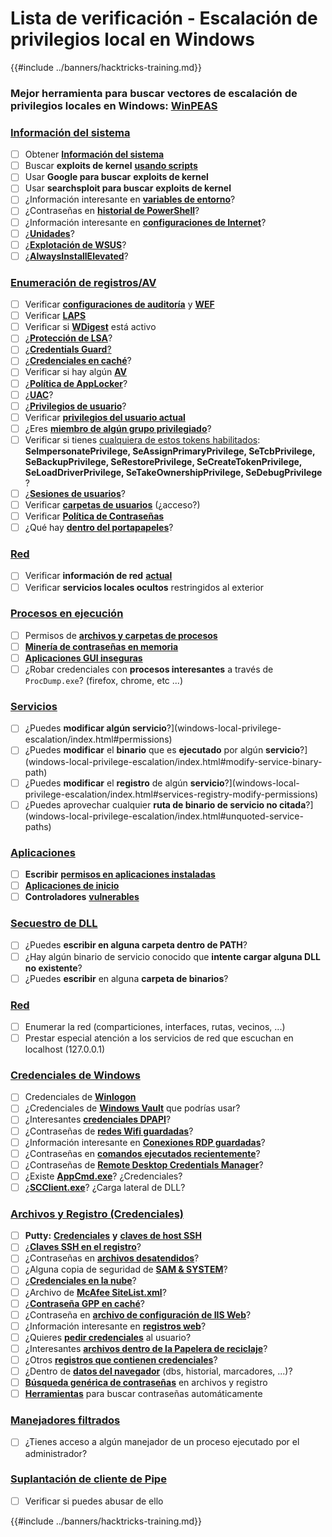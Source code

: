 # Lista de verificación - Escalación de privilegios local en Windows

{{#include ../banners/hacktricks-training.md}}

### **Mejor herramienta para buscar vectores de escalación de privilegios locales en Windows:** [**WinPEAS**](https://github.com/carlospolop/privilege-escalation-awesome-scripts-suite/tree/master/winPEAS)

### [Información del sistema](windows-local-privilege-escalation/index.html#system-info)

- [ ] Obtener [**Información del sistema**](windows-local-privilege-escalation/index.html#system-info)
- [ ] Buscar **exploits de kernel** [**usando scripts**](windows-local-privilege-escalation/index.html#version-exploits)
- [ ] Usar **Google para buscar** **exploits de kernel**
- [ ] Usar **searchsploit para buscar** **exploits de kernel**
- [ ] ¿Información interesante en [**variables de entorno**](windows-local-privilege-escalation/index.html#environment)?
- [ ] ¿Contraseñas en [**historial de PowerShell**](windows-local-privilege-escalation/index.html#powershell-history)?
- [ ] ¿Información interesante en [**configuraciones de Internet**](windows-local-privilege-escalation/index.html#internet-settings)?
- [ ] ¿[**Unidades**](windows-local-privilege-escalation/index.html#drives)?
- [ ] ¿[**Explotación de WSUS**](windows-local-privilege-escalation/index.html#wsus)?
- [ ] ¿[**AlwaysInstallElevated**](windows-local-privilege-escalation/index.html#alwaysinstallelevated)?

### [Enumeración de registros/AV](windows-local-privilege-escalation/index.html#enumeration)

- [ ] Verificar [**configuraciones de auditoría**](windows-local-privilege-escalation/index.html#audit-settings) y [**WEF**](windows-local-privilege-escalation/index.html#wef)
- [ ] Verificar [**LAPS**](windows-local-privilege-escalation/index.html#laps)
- [ ] Verificar si [**WDigest**](windows-local-privilege-escalation/index.html#wdigest) está activo
- [ ] ¿[**Protección de LSA**](windows-local-privilege-escalation/index.html#lsa-protection)?
- [ ] ¿[**Credentials Guard**](windows-local-privilege-escalation/index.html#credentials-guard)[?](windows-local-privilege-escalation/index.html#cached-credentials)
- [ ] ¿[**Credenciales en caché**](windows-local-privilege-escalation/index.html#cached-credentials)?
- [ ] Verificar si hay algún [**AV**](https://github.com/carlospolop/hacktricks/blob/master/windows-hardening/windows-av-bypass/README.md)
- [ ] ¿[**Política de AppLocker**](https://github.com/carlospolop/hacktricks/blob/master/windows-hardening/authentication-credentials-uac-and-efs/README.md#applocker-policy)?
- [ ] ¿[**UAC**](https://github.com/carlospolop/hacktricks/blob/master/windows-hardening/authentication-credentials-uac-and-efs/uac-user-account-control/README.md)?
- [ ] ¿[**Privilegios de usuario**](windows-local-privilege-escalation/index.html#users-and-groups)?
- [ ] Verificar [**privilegios del usuario actual**](windows-local-privilege-escalation/index.html#users-and-groups)
- [ ] ¿Eres [**miembro de algún grupo privilegiado**](windows-local-privilege-escalation/index.html#privileged-groups)?
- [ ] Verificar si tienes [cualquiera de estos tokens habilitados](windows-local-privilege-escalation/index.html#token-manipulation): **SeImpersonatePrivilege, SeAssignPrimaryPrivilege, SeTcbPrivilege, SeBackupPrivilege, SeRestorePrivilege, SeCreateTokenPrivilege, SeLoadDriverPrivilege, SeTakeOwnershipPrivilege, SeDebugPrivilege** ?
- [ ] ¿[**Sesiones de usuarios**](windows-local-privilege-escalation/index.html#logged-users-sessions)?
- [ ] Verificar [**carpetas de usuarios**](windows-local-privilege-escalation/index.html#home-folders) (¿acceso?)
- [ ] Verificar [**Política de Contraseñas**](windows-local-privilege-escalation/index.html#password-policy)
- [ ] ¿Qué hay [**dentro del portapapeles**](windows-local-privilege-escalation/index.html#get-the-content-of-the-clipboard)?

### [Red](windows-local-privilege-escalation/index.html#network)

- [ ] Verificar **información de red** [**actual**](windows-local-privilege-escalation/index.html#network)
- [ ] Verificar **servicios locales ocultos** restringidos al exterior

### [Procesos en ejecución](windows-local-privilege-escalation/index.html#running-processes)

- [ ] Permisos de [**archivos y carpetas de procesos**](windows-local-privilege-escalation/index.html#file-and-folder-permissions)
- [ ] [**Minería de contraseñas en memoria**](windows-local-privilege-escalation/index.html#memory-password-mining)
- [ ] [**Aplicaciones GUI inseguras**](windows-local-privilege-escalation/index.html#insecure-gui-apps)
- [ ] ¿Robar credenciales con **procesos interesantes** a través de `ProcDump.exe`? (firefox, chrome, etc ...)

### [Servicios](windows-local-privilege-escalation/index.html#services)

- [ ] ¿Puedes **modificar algún servicio**?](windows-local-privilege-escalation/index.html#permissions)
- [ ] ¿Puedes **modificar** el **binario** que es **ejecutado** por algún **servicio**?](windows-local-privilege-escalation/index.html#modify-service-binary-path)
- [ ] ¿Puedes **modificar** el **registro** de algún **servicio**?](windows-local-privilege-escalation/index.html#services-registry-modify-permissions)
- [ ] ¿Puedes aprovechar cualquier **ruta de binario de servicio no citada**?](windows-local-privilege-escalation/index.html#unquoted-service-paths)

### [**Aplicaciones**](windows-local-privilege-escalation/index.html#applications)

- [ ] **Escribir** [**permisos en aplicaciones instaladas**](windows-local-privilege-escalation/index.html#write-permissions)
- [ ] [**Aplicaciones de inicio**](windows-local-privilege-escalation/index.html#run-at-startup)
- [ ] **Controladores** [**vulnerables**](windows-local-privilege-escalation/index.html#drivers)

### [Secuestro de DLL](windows-local-privilege-escalation/index.html#path-dll-hijacking)

- [ ] ¿Puedes **escribir en alguna carpeta dentro de PATH**?
- [ ] ¿Hay algún binario de servicio conocido que **intente cargar alguna DLL no existente**?
- [ ] ¿Puedes **escribir** en alguna **carpeta de binarios**?

### [Red](windows-local-privilege-escalation/index.html#network)

- [ ] Enumerar la red (comparticiones, interfaces, rutas, vecinos, ...)
- [ ] Prestar especial atención a los servicios de red que escuchan en localhost (127.0.0.1)

### [Credenciales de Windows](windows-local-privilege-escalation/index.html#windows-credentials)

- [ ] Credenciales de [**Winlogon**](windows-local-privilege-escalation/index.html#winlogon-credentials)
- [ ] ¿Credenciales de [**Windows Vault**](windows-local-privilege-escalation/index.html#credentials-manager-windows-vault) que podrías usar?
- [ ] ¿Interesantes [**credenciales DPAPI**](windows-local-privilege-escalation/index.html#dpapi)?
- [ ] ¿Contraseñas de [**redes Wifi guardadas**](windows-local-privilege-escalation/index.html#wifi)?
- [ ] ¿Información interesante en [**Conexiones RDP guardadas**](windows-local-privilege-escalation/index.html#saved-rdp-connections)?
- [ ] ¿Contraseñas en [**comandos ejecutados recientemente**](windows-local-privilege-escalation/index.html#recently-run-commands)?
- [ ] ¿Contraseñas de [**Remote Desktop Credentials Manager**](windows-local-privilege-escalation/index.html#remote-desktop-credential-manager)?
- [ ] ¿Existe [**AppCmd.exe**](windows-local-privilege-escalation/index.html#appcmd-exe)? ¿Credenciales?
- [ ] ¿[**SCClient.exe**](windows-local-privilege-escalation/index.html#scclient-sccm)? ¿Carga lateral de DLL?

### [Archivos y Registro (Credenciales)](windows-local-privilege-escalation/index.html#files-and-registry-credentials)

- [ ] **Putty:** [**Credenciales**](windows-local-privilege-escalation/index.html#putty-creds) **y** [**claves de host SSH**](windows-local-privilege-escalation/index.html#putty-ssh-host-keys)
- [ ] ¿[**Claves SSH en el registro**](windows-local-privilege-escalation/index.html#ssh-keys-in-registry)?
- [ ] ¿Contraseñas en [**archivos desatendidos**](windows-local-privilege-escalation/index.html#unattended-files)?
- [ ] ¿Alguna copia de seguridad de [**SAM & SYSTEM**](windows-local-privilege-escalation/index.html#sam-and-system-backups)?
- [ ] ¿[**Credenciales en la nube**](windows-local-privilege-escalation/index.html#cloud-credentials)?
- [ ] ¿Archivo de [**McAfee SiteList.xml**](windows-local-privilege-escalation/index.html#mcafee-sitelist.xml)?
- [ ] ¿[**Contraseña GPP en caché**](windows-local-privilege-escalation/index.html#cached-gpp-pasword)?
- [ ] ¿Contraseña en [**archivo de configuración de IIS Web**](windows-local-privilege-escalation/index.html#iis-web-config)?
- [ ] ¿Información interesante en [**registros web**](windows-local-privilege-escalation/index.html#logs)?
- [ ] ¿Quieres [**pedir credenciales**](windows-local-privilege-escalation/index.html#ask-for-credentials) al usuario?
- [ ] ¿Interesantes [**archivos dentro de la Papelera de reciclaje**](windows-local-privilege-escalation/index.html#credentials-in-the-recyclebin)?
- [ ] ¿Otros [**registros que contienen credenciales**](windows-local-privilege-escalation/index.html#inside-the-registry)?
- [ ] ¿Dentro de [**datos del navegador**](windows-local-privilege-escalation/index.html#browsers-history) (dbs, historial, marcadores, ...)?
- [ ] [**Búsqueda genérica de contraseñas**](windows-local-privilege-escalation/index.html#generic-password-search-in-files-and-registry) en archivos y registro
- [ ] [**Herramientas**](windows-local-privilege-escalation/index.html#tools-that-search-for-passwords) para buscar contraseñas automáticamente

### [Manejadores filtrados](windows-local-privilege-escalation/index.html#leaked-handlers)

- [ ] ¿Tienes acceso a algún manejador de un proceso ejecutado por el administrador?

### [Suplantación de cliente de Pipe](windows-local-privilege-escalation/index.html#named-pipe-client-impersonation)

- [ ] Verificar si puedes abusar de ello

{{#include ../banners/hacktricks-training.md}}
